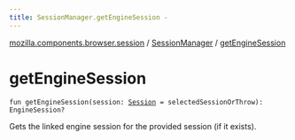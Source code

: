 ```yaml
---
title: SessionManager.getEngineSession - 
---
```


[mozilla.components.browser.session](../index.html) / [SessionManager](index.html) / [getEngineSession](./get-engine-session.html)

# getEngineSession

`fun getEngineSession(session: `[`Session`](../-session/index.html)` = selectedSessionOrThrow): EngineSession?`

Gets the linked engine session for the provided session (if it exists).

